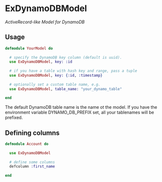 ExDynamoDBModel
================================

*ActiveRecord-like Model for DynamoDB*

Usage
-------------------------

```elixir
defmodule YourModel do
  
  # specify the DynamoDB key column (default is uuid). 
  use ExDynamoDBModel, key: :id
  
  # if you have a table with hash key and range, pass a tuple
  use ExDynamoDBModel, key: {:id, :timestamp}
  
  # optionally set a custom table name, e.g.
  use ExDynamoDBModel, table_name: "your_dynamo_table"
  
end
```

The default DynamoDB table name is the name ot the model. If you have the environment variable DYNAMO_DB_PREFIX set, all your tablenames will be prefixed.

Defining columns
-------------------------

```elixir
defmodule Account do
  
  use ExDynamoDBModel
  
  # define some columns
  defcolumn :first_name
  
end
```



